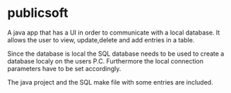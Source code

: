 # publicsoft
A java app that has a UI in order to communicate with a local database. 
It allows the user to view, update,delete and add entries in a table.

Since the database is local the SQL database needs to be used to create a database localy on the users P.C.
Furthermore the local connection parameters have to be set accordingly.

The java project and the SQL make file with some entries are included.
